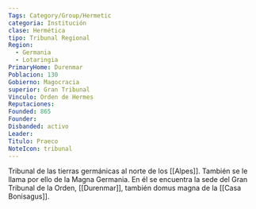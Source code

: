 ```yaml
---
Tags: Category/Group/Hermetic
categoria: Institución
clase: Hermética 
tipo: Tribunal Regional
Region: 
  - Germania
  - Lotaringia 
PrimaryHome: Durenmar
Poblacion: 130
Gobierno: Magocracia
superior: Gran Tribunal
Vinculo: Orden de Hermes
Reputaciones: 
Founded: 865
Founder: 
Disbanded: activo
Leader: 
Titulo: Praeco
NoteIcon: tribunal
---
```


Tribunal de las tierras germánicas al norte  de los [[Alpes]]. También se le llama por ello de la Magna Germania. En él se encuentra la sede del Gran Tribunal de la Orden, [[Durenmar]], también domus magna de la [[Casa Bonisagus]]. 
